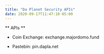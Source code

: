 ```yaml
---
title: "Da Planet Security APIs"
date: 2020-09-17T11:47:10-05:00
---
```


** APIs **

- Coin Exchange: exchange.majordomo.fund

- Pastebin: pin.dapla.net
